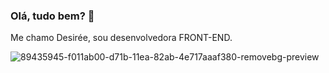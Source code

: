 ### Olá, tudo bem? :vulcan_salute: 

Me chamo Desirée, sou desenvolvedora FRONT-END.

![89435945-f011ab00-d71b-11ea-82ab-4e717aaaf380-removebg-preview](https://user-images.githubusercontent.com/31622166/213008108-30e3d64e-69e2-471a-89fb-c571d33c2c95.png)



